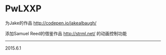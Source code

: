 # PwLXXP

为Jake的作品 http://codepen.io/jakealbaugh/ 

添加Samuel Reed的借鉴作品 http://strml.net/ 的动画控制功能

---
2015.6.1
